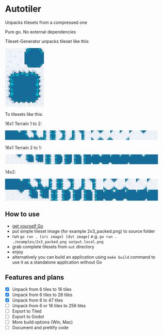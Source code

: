 # Autotiler
Unpacks tilesets from a compressed one

Pure go. No external dependencies

Tileset-Generator unpacks tileset like this:

![packed](./examples/2x3_packed.png)

To tilesets like this:

16x1 Terrain 1 to 2:

![16x1_T1](examples/output/tileset/16x1_terrain1_output.png)

16x1 Terrain 2 to 1:

![16x1_T1](examples/output/tileset/16x1_terrain2_output.png)

14x2:

![14x2](examples/output/tileset/14x2_output.png)


## How to use
* [get yourself Go](https://go.dev/doc/install) 
* put simple tileset image (for example 2x3_packed.png) to source folder
* run ```go run . [src image] [dst image]```
  e.g. ```go run . ./examples/2x3_packed.png output.local.png```
* grab complete tilesets from `out` directory
* enjoy
* alternatively you can build an application using `make build` command to use it as a standalone application without Go

## Features and plans
- [x] Unpack from 6 tiles to 16 tiles
- [x] Unpack from 6 tiles to 28 tiles
- [x] Unpack from 6 to 47 tiles
- [ ] Unpack from 6 or 16 tiles to 256 tiles
- [ ] Export to Tiled
- [ ] Export to Godot
- [ ] More build options (Win, Mac)
- [ ] Document and prettify code